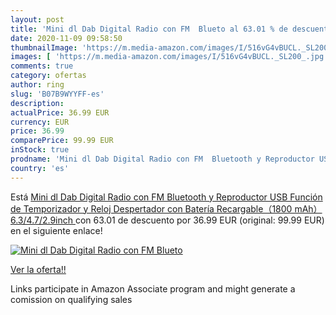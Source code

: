 ```yaml
---
layout: post
title: 'Mini dl Dab Digital Radio con FM  Blueto al 63.01 % de descuento'
date: 2020-11-09 09:58:50
thumbnailImage: 'https://m.media-amazon.com/images/I/516vG4vBUCL._SL200_.jpg'
images: [ 'https://m.media-amazon.com/images/I/516vG4vBUCL._SL200_.jpg' ]
comments: true
category: ofertas
author: ring
slug: 'B07B9WYYFF-es'
description:
actualPrice: 36.99 EUR
currency: EUR
price: 36.99
comparePrice: 99.99 EUR
inStock: true
prodname: 'Mini dl Dab Digital Radio con FM  Bluetooth y Reproductor USB  Función de Temporizador y Reloj Despertador con Batería Recargable（1800 mAh） 6.3/4.7/2.9inch '
country: 'es'
---
```


Está [Mini dl Dab Digital Radio con FM  Bluetooth y Reproductor USB  Función de Temporizador y Reloj Despertador con Batería Recargable（1800 mAh） 6.3/4.7/2.9inch ](https://www.amazon.es/dp/B07B9WYYFF/?tag=tolees-21) con 63.01 de descuento por 36.99 EUR (original: 99.99 EUR) en el siguiente enlace!

[![Mini dl Dab Digital Radio con FM  Blueto](https://m.media-amazon.com/images/I/516vG4vBUCL._SL200_.jpg)](https://www.amazon.es/dp/B07B9WYYFF/?tag=tolees-21)

[Ver la oferta!!](https://www.amazon.es/dp/B07B9WYYFF/?tag=tolees-21)

Links participate in Amazon Associate program and might generate a comission on qualifying sales


